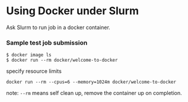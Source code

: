 # Using Docker under Slurm
Ask Slurm to run job in a docker container.


### Sample test job submission
```
$ docker image ls
$ docker run --rm docker/welcome-to-docker
```
specify resource limits
```
docker run --rm --cpus=6 --memory=1024m docker/welcome-to-docker
```

note: `--rm` means self clean up, remove the container up on completion.

